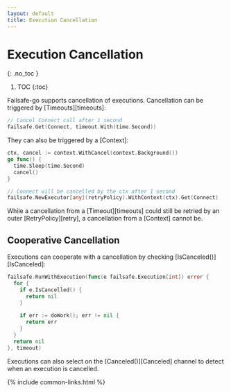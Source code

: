 ```yaml
---
layout: default
title: Execution Cancellation
---
```


# Execution Cancellation
{: .no_toc }

1. TOC
{:toc}

Failsafe-go supports cancellation of executions. Cancellation can be triggered by [Timeouts][timeouts]:

```go
// Cancel Connect call after 1 second
failsafe.Get(Connect, timeout.With(time.Second))
```

They can also be triggered by a [Context]:

```go
ctx, cancel := context.WithCancel(context.Background())
go func() {
  time.Sleep(time.Second)
  cancel()
}

// Connect will be cancelled by the ctx after 1 second
failsafe.NewExecutor[any](retryPolicy).WithContext(ctx).Get(Connect)
```

While a cancellation from a [Timeout][timeouts] could still be retried by an outer [RetryPolicy][retry], a cancellation from a [Context] cannot be.

## Cooperative Cancellation

Executions can cooperate with a cancellation by checking [IsCanceled()][IsCanceled]:

```go
failsafe.RunWithExecution(func(e failsafe.Execution[int]) error {
  for {
    if e.IsCancelled() {
      return nil
    }
    
    if err := doWork(); err != nil {
      return err
    }
  }
  return nil
}, timeout)
```

Executions can also select on the [Canceled()][Canceled] channel to detect when an execution is cancelled.

{% include common-links.html %}